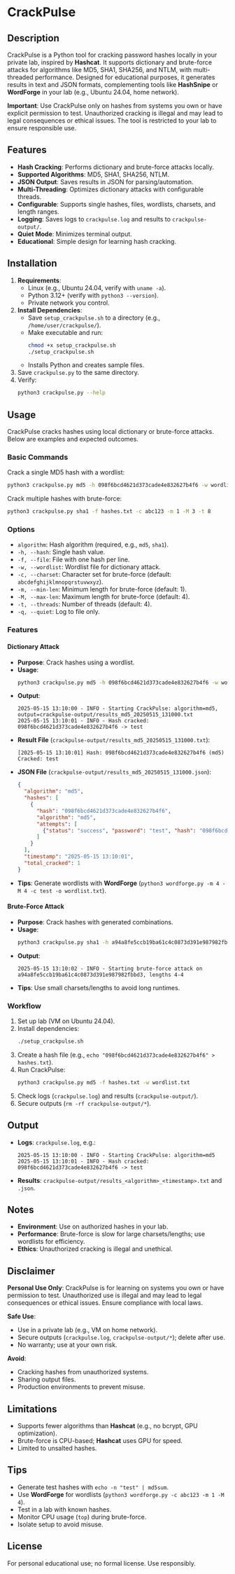 # CrackPulse

## Description
CrackPulse is a Python tool for cracking password hashes locally in your private lab, inspired by **Hashcat**. It supports dictionary and brute-force attacks for algorithms like MD5, SHA1, SHA256, and NTLM, with multi-threaded performance. Designed for educational purposes, it generates results in text and JSON formats, complementing tools like **HashSnipe** or **WordForge** in your lab (e.g., Ubuntu 24.04, home network).

**Important**: Use CrackPulse only on hashes from systems you own or have explicit permission to test. Unauthorized cracking is illegal and may lead to legal consequences or ethical issues. The tool is restricted to your lab to ensure responsible use.

## Features
- **Hash Cracking**: Performs dictionary and brute-force attacks locally.
- **Supported Algorithms**: MD5, SHA1, SHA256, NTLM.
- **JSON Output**: Saves results in JSON for parsing/automation.
- **Multi-Threading**: Optimizes dictionary attacks with configurable threads.
- **Configurable**: Supports single hashes, files, wordlists, charsets, and length ranges.
- **Logging**: Saves logs to `crackpulse.log` and results to `crackpulse-output/`.
- **Quiet Mode**: Minimizes terminal output.
- **Educational**: Simple design for learning hash cracking.

## Installation
1. **Requirements**:
   - Linux (e.g., Ubuntu 24.04, verify with `uname -a`).
   - Python 3.12+ (verify with `python3 --version`).
   - Private network you control.
2. **Install Dependencies**:
   - Save `setup_crackpulse.sh` to a directory (e.g., `/home/user/crackpulse/`).
   - Make executable and run:
     ```bash
     chmod +x setup_crackpulse.sh
     ./setup_crackpulse.sh
     ```
   - Installs Python and creates sample files.
3. Save `crackpulse.py` to the same directory.
4. Verify:
   ```bash
   python3 crackpulse.py --help
   ```

## Usage
CrackPulse cracks hashes using local dictionary or brute-force attacks. Below are examples and expected outcomes.

### Basic Commands
Crack a single MD5 hash with a wordlist:
```bash
python3 crackpulse.py md5 -h 098f6bcd4621d373cade4e832627b4f6 -w wordlist.txt
```

Crack multiple hashes with brute-force:
```bash
python3 crackpulse.py sha1 -f hashes.txt -c abc123 -m 1 -M 3 -t 8
```

### Options
- `algorithm`: Hash algorithm (required, e.g., `md5`, `sha1`).
- `-h, --hash`: Single hash value.
- `-f, --file`: File with one hash per line.
- `-w, --wordlist`: Wordlist file for dictionary attack.
- `-c, --charset`: Character set for brute-force (default: `abcdefghijklmnopqrstuvwxyz`).
- `-m, --min-len`: Minimum length for brute-force (default: 1).
- `-M, --max-len`: Maximum length for brute-force (default: 4).
- `-t, --threads`: Number of threads (default: 4).
- `-q, --quiet`: Log to file only.

### Features

#### Dictionary Attack
- **Purpose**: Crack hashes using a wordlist.
- **Usage**:
  ```bash
  python3 crackpulse.py md5 -h 098f6bcd4621d373cade4e832627b4f6 -w wordlist.txt
  ```
- **Output**:
  ```
  2025-05-15 13:10:00 - INFO - Starting CrackPulse: algorithm=md5, output=crackpulse-output/results_md5_20250515_131000.txt
  2025-05-15 13:10:01 - INFO - Hash cracked: 098f6bcd4621d373cade4e832627b4f6 -> test
  ```
- **Result File** (`crackpulse-output/results_md5_20250515_131000.txt`):
  ```
  [2025-05-15 13:10:01] Hash: 098f6bcd4621d373cade4e832627b4f6 (md5)
  Cracked: test
  ```
- **JSON File** (`crackpulse-output/results_md5_20250515_131000.json`):
  ```json
  {
    "algorithm": "md5",
    "hashes": [
      {
        "hash": "098f6bcd4621d373cade4e832627b4f6",
        "algorithm": "md5",
        "attempts": [
          {"status": "success", "password": "test", "hash": "098f6bcd4621d373cade4e832627b4f6"}
        ]
      }
    ],
    "timestamp": "2025-05-15 13:10:01",
    "total_cracked": 1
  }
  ```
- **Tips**: Generate wordlists with **WordForge** (`python3 wordforge.py -m 4 -M 4 -c test -o wordlist.txt`).

#### Brute-Force Attack
- **Purpose**: Crack hashes with generated combinations.
- **Usage**:
  ```bash
  python3 crackpulse.py sha1 -h a94a8fe5ccb19ba61c4c0873d391e987982fbbd3 -c ab -m 4 -M 4
  ```
- **Output**:
  ```
  2025-05-15 13:10:02 - INFO - Starting brute-force attack on a94a8fe5ccb19ba61c4c0873d391e987982fbbd3, lengths 4-4
  ```
- **Tips**: Use small charsets/lengths to avoid long runtimes.

### Workflow
1. Set up lab (VM on Ubuntu 24.04).
2. Install dependencies:
   ```bash
   ./setup_crackpulse.sh
   ```
3. Create a hash file (e.g., `echo "098f6bcd4621d373cade4e832627b4f6" > hashes.txt`).
4. Run CrackPulse:
   ```bash
   python3 crackpulse.py md5 -f hashes.txt -w wordlist.txt
   ```
5. Check logs (`crackpulse.log`) and results (`crackpulse-output/`).
6. Secure outputs (`rm -rf crackpulse-output/*`).

## Output
- **Logs**: `crackpulse.log`, e.g.:
  ```
  2025-05-15 13:10:00 - INFO - Starting CrackPulse: algorithm=md5
  2025-05-15 13:10:01 - INFO - Hash cracked: 098f6bcd4621d373cade4e832627b4f6 -> test
  ```
- **Results**: `crackpulse-output/results_<algorithm>_<timestamp>.txt` and `.json`.

## Notes
- **Environment**: Use on authorized hashes in your lab.
- **Performance**: Brute-force is slow for large charsets/lengths; use wordlists for efficiency.
- **Ethics**: Unauthorized cracking is illegal and unethical.

## Disclaimer
**Personal Use Only**: CrackPulse is for learning on systems you own or have permission to test. Unauthorized use is illegal and may lead to legal consequences or ethical issues. Ensure compliance with local laws.

**Safe Use**:
- Use in a private lab (e.g., VM on home network).
- Secure outputs (`crackpulse.log`, `crackpulse-output/*`); delete after use.
- No warranty; use at your own risk.

**Avoid**:
- Cracking hashes from unauthorized systems.
- Sharing output files.
- Production environments to prevent misuse.

## Limitations
- Supports fewer algorithms than **Hashcat** (e.g., no bcrypt, GPU optimization).
- Brute-force is CPU-based; **Hashcat** uses GPU for speed.
- Limited to unsalted hashes.

## Tips
- Generate test hashes with `echo -n "test" | md5sum`.
- Use **WordForge** for wordlists (`python3 wordforge.py -c abc123 -m 1 -M 4`).
- Test in a lab with known hashes.
- Monitor CPU usage (`top`) during brute-force.
- Isolate setup to avoid misuse.

## License
For personal educational use; no formal license. Use responsibly.